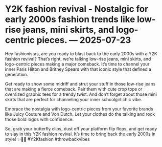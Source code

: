 # Y2K fashion revival - Nostalgic for early 2000s fashion trends like low-rise jeans, mini skirts, and logo-centric pieces. — 2025-07-23

Hey fashionistas, are you ready to blast back to the early 2000s with a Y2K fashion revival? That’s right, we’re talking low-rise jeans, mini skirts, and logo-centric pieces making a major comeback. It’s time to channel your inner Paris Hilton and Britney Spears with that iconic style that defined a generation.

Get ready to show some midriff and strut your stuff in those low-rise jeans that are making a fierce comeback. Pair them with cute crop tops or oversized graphic tees for a trendy twist. And don’t forget about those mini skirts that are perfect for channeling your inner schoolgirl chic vibe.

Embrace the nostalgia with logo-centric pieces from your favorite brands like Juicy Couture and Von Dutch. Let your clothes do the talking and rock those bold logos with confidence.

So, grab your butterfly clips, dust off your platform flip flops, and get ready to slay in this Y2K fashion revival. It’s time to bring back the early 2000s in style! ✨👖🎀 #Y2Kfashion #throwbackvibes